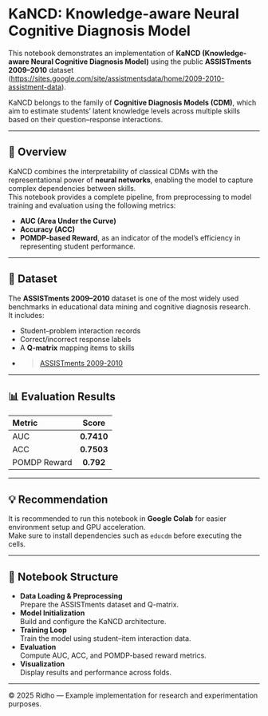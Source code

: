 # KaNCD: Knowledge-aware Neural Cognitive Diagnosis Model

This notebook demonstrates an implementation of **KaNCD (Knowledge-aware Neural Cognitive Diagnosis Model)** using the public **ASSISTments 2009–2010** dataset  
(https://sites.google.com/site/assistmentsdata/home/2009-2010-assistment-data).

KaNCD belongs to the family of **Cognitive Diagnosis Models (CDM)**, which aim to estimate students’ latent knowledge levels across multiple skills based on their question–response interactions.

---

## 📘 Overview
KaNCD combines the interpretability of classical CDMs with the representational power of **neural networks**, enabling the model to capture complex dependencies between skills.  
This notebook provides a complete pipeline, from preprocessing to model training and evaluation using the following metrics:

- **AUC (Area Under the Curve)**
- **Accuracy (ACC)**
- **POMDP-based Reward**, as an indicator of the model’s efficiency in representing student performance.

---

## 🧠 Dataset
The **ASSISTments 2009–2010** dataset is one of the most widely used benchmarks in educational data mining and cognitive diagnosis research.  
It includes:
- Student–problem interaction records  
- Correct/incorrect response labels  
- A **Q-matrix** mapping items to skills
- > [ASSISTments 2009-2010](https://sites.google.com/site/assistmentsdata/home/2009-2010-assistment-data)


---

## 📊 Evaluation Results
| Metric | Score |
|:-------|:------:|
| AUC | **0.7410** |
| ACC | **0.7503** |
| POMDP Reward | **0.792** |

---

## 💡 Recommendation
It is recommended to run this notebook in **Google Colab** for easier environment setup and GPU acceleration.  
Make sure to install dependencies such as `educdm` before executing the cells.

---

## 📁 Notebook Structure
- **Data Loading & Preprocessing**  
  Prepare the ASSISTments dataset and Q-matrix.  
- **Model Initialization**  
  Build and configure the KaNCD architecture.  
- **Training Loop**  
  Train the model using student–item interaction data.  
- **Evaluation**  
  Compute AUC, ACC, and POMDP-based reward metrics.  
- **Visualization**  
  Display results and performance across folds.

---

© 2025 Ridho — Example implementation for research and experimentation purposes.
